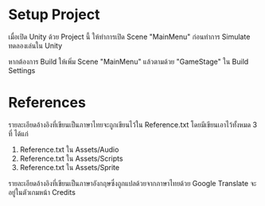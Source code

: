 # Setup Project

เมื่อเปิด Unity ด้วย Project นี้ ให้ทำการเปิด Scene "MainMenu" ก่อนทำการ Simulate ทดลองเล่นใน Unity

หากต้องการ Build ให้เพิ่ม Scene "MainMenu" แล้วตามด้วย "GameStage" ใน Build Settings

# References

รายละเอียดอ้างอิงที่เขียนเป็นภาษาไทยจะถูกเขียนไว้ใน Reference.txt โดยมีเขียนเอาไว้ทั้งหมด 3 ที่ ได้แก่
1. Reference.txt ใน Assets/Audio
2. Reference.txt ใน Assets/Scripts
3. Reference.txt ใน Assets/Sprite

รายละเอียดอ้างอิงที่เขียนเป็นภาษาอังกฤษซึ่งถูกแปลด้วยจากภาษาไทยด้วย Google Translate จะอยู่ในตัวเกมหน้า Credits
